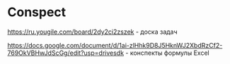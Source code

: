 # Conspect
https://ru.yougile.com/board/2dy2ci2zszek - доска задач

https://docs.google.com/document/d/1ai-zlHhk9D8J5HknWJ2XbdRzCf2-769OkVBHwJdScGg/edit?usp=drivesdk - конспекты формулы Excel
